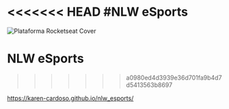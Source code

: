 <<<<<<< HEAD
#NLW eSports
=======

![Plataforma Rocketseat Cover](https://user-images.githubusercontent.com/20442819/190293132-400e7e15-8716-4ab5-a8a5-3000e9791b33.png)

# NLW eSports

> > > > > > > a0980ed4d3939e36d701fa9b4d7d5413563b8697

https://karen-cardoso.github.io/nlw_esports/
